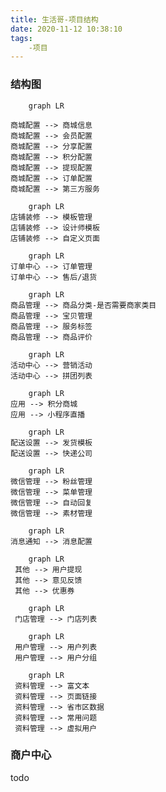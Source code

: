 ```yaml
---
title: 生活哥-项目结构
date: 2020-11-12 10:38:10
tags: 
    -项目 
---
```


### 结构图 

```mermaid
    graph LR

商城配置 --> 商城信息
商城配置 --> 会员配置
商城配置 --> 分享配置
商城配置 --> 积分配置
商城配置 --> 提现配置
商城配置 --> 订单配置
商城配置 --> 第三方服务 
```
```mermaid
    graph LR
店铺装修 --> 模板管理
店铺装修 --> 设计师模板
店铺装修 --> 自定义页面
```
```mermaid
    graph LR
订单中心 --> 订单管理
订单中心 --> 售后/退货
```
```mermaid
    graph LR
商品管理 --> 商品分类-是否需要商家类目
商品管理 --> 宝贝管理
商品管理 --> 服务标签
商品管理 --> 商品评价
```
```mermaid
    graph LR
活动中心 --> 营销活动
活动中心 --> 拼团列表
```
```mermaid
    graph LR
应用 --> 积分商城
应用 --> 小程序直播
```

```mermaid
    graph LR
配送设置 --> 发货模板
配送设置 --> 快递公司
```

```mermaid
    graph LR
微信管理 --> 粉丝管理
微信管理 --> 菜单管理
微信管理 --> 自动回复
微信管理 --> 素材管理

```
```mermaid
    graph LR
消息通知 --> 消息配置
```

```mermaid
    graph LR
 其他 --> 用户提现
 其他 --> 意见反馈
 其他 --> 优惠券

```

```mermaid
    graph LR
 门店管理 --> 门店列表

```

```mermaid
    graph LR
 用户管理 --> 用户列表
 用户管理 --> 用户分组
```

```mermaid
    graph LR
 资料管理 --> 富文本
 资料管理 --> 页面链接
 资料管理 --> 省市区数据
 资料管理 --> 常用问题
 资料管理 --> 虚拟用户

```

### 商户中心
todo